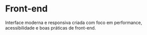# Front-end
Interface moderna e responsiva criada com foco em performance, acessibilidade e boas práticas de front-end.
